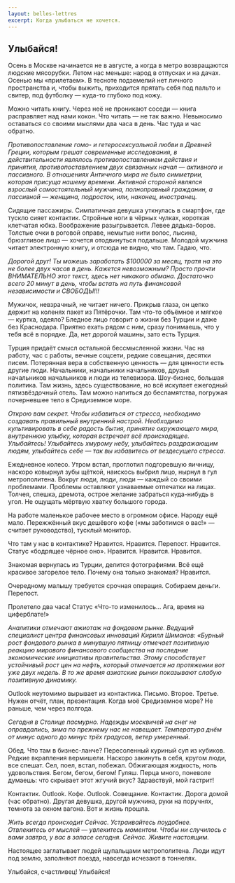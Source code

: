 ```yaml
---
layout: belles-lettres
excerpt: Когда улыбаться не хочется.
---
```


## Улыбайся!

Осень в Москве начинается не в августе, а когда в метро возвращаются людские мясорубки. Летом нас меньше: народ в отпусках и на дачах. Осенью мы «прилетаем». В тесноте подземелий нет личного пространства и, чтобы выжить, приходится прятать себя под пальто и свитер, под футболку — куда-то глубоко под кожу.

Можно читать книгу. Через неё не проникают соседи — книга расправляет над нами кокон. Что читать — не так важно. Невыносимо оставаться со своими мыслями два часа в день. Час туда и час обратно.

*Противопоставление гомо- и гетеросексуальной любви в Древней Греции, которым грешат современные исследования, в действительности являлось противопоставлением действия и принятия, противопоставлением двух связанных начал — активного и пассивного. В отношениях Античного мира не было симметрии, которая присуща нашему времени. Активной стороной являлся взрослый самостоятельный мужчина, полноправный гражданин, а пассивной — женщина, подросток, или, наконец, иностранец.*

Сидящие пассажиры. Симпатичная девушка уткнулась в смартфон, где тускло сияет контактик. Стройные ноги в чёрных чулках, короткая клетчатая юбка. Воображение разыгрывается. Левее дядька-боров. Толстые очки в роговой оправе, немытые нити волос, лысина, брюзгливое лицо — хочется отодвинуться подальше. Молодой мужчина читает электронную книгу, и отсюда не видно, что там. Гадаю, что.

*Дорогой друг! Ты можешь заработать $100000 за месяц, тратя на это не более двух часов в день. Кажется невозможным? Просто прочти ВНИМАТЕЛЬНО этот текст, здесь нет никакого обмана. Достаточно всего 20 минут в день, чтобы встать на путь финансовой независимости и СВОБОДЫ!!!*

Мужичок, невзрачный, не читает ничего. Прикрыв глаза, он цепко держит на коленях пакет из Пятёрочки. Там что-то объёмное и мягкое — куртка, одеяло? Бледное лицо говорит о жизни без Турции и даже без Краснодара. Приятно ехать рядом с ним, сразу понимаешь, что у тебя всё в порядке. Да, нет дорогой машины, зато есть Турция.

Турция придаёт смысл остальной бессмысленной жизни. Час на работу, час с работы, вечные соцсети, редкие совещания, десятки писем. Потерянная вера в собственную ценность — для ценности есть другие люди. Начальники, начальники начальников, друзья начальников начальников и люди из телевизора. Шоу-бизнес, большая политика. Там жизнь, здесь существование, но всё искупает ежегодный пятизвёздочный отель. Там можно напиться до беспамятства, погружая почерневшее тело в Средиземное море.

*Открою вам секрет. Чтобы избавиться от стресса, необходимо создавать правильный внутренний настрой. Необходимо культивировать в себе радость бытия, принятие окружающего мира, внутреннюю улыбку, которая встречает всё происходящее. Улыбайтесь! Улыбайтесь хмурому небу, улыбайтесь раздражающим людям, улыбайтесь себе — так вы избавитесь от вездесущего стресса.*

Ежедневное колесо. Утром встал, проглотил подгоревшую яичницу, наскоро ковырнул зубы щёткой, наискось выбрил лицо, нырнул в гул метрополитена. Вокруг люди, люди, люди — каждый со своими проблемами. Проблемы оставляют узнаваемые отпечатки на лицах. Толчея, спешка, дремота, острое желание забраться куда-нибудь в угол. Не ощущать мёртвую хватку большого города.

На работе маленькое рабочее место в огромном офисе. Народу ещё мало. Пережжённый вкус дешёвого кофе («мы заботимся о вас!» — считает руководство), тусклый монитор.

Что там у нас в контактике? Нравится. Нравится. Перепост. Нравится. Статус «бодрящее чёрное оно». Нравится. Нравится. Нравится.

Знакомая вернулась из Турции, делится фотографиями. Всё ещё красивое загорелое тело. Почему она только знакомая? Нравится.

Очередному малышу требуется срочная операция. Собираем деньги. Перепост.

Пролетело два часа! Статус «Что-то изменилось… Ага, время на циферблате!»

*Аналитики отмечают ажиотаж на фондовом рынке. Ведущий специалист центра финансовых инноваций Кирилл Шиманов: «Бурный рост фондового рынка в минувшую пятницу отмечает позитивную реакцию мирового финансового сообщества на последние экономические инициативы правительства. Этому способствует устойчивый рост цен на нефть, который отмечается на протяжении вот уже двух недель. В то же время азиатские рынки показывают слабую позитивную динамику.*

Outlook неутомимо вырывает из контактика. Письмо. Второе. Третье. Нужен отчёт, план, презентация.
Когда моё Средиземное море? Не раньше, чем через полгода.

*Сегодня в Столице пасмурно. Надежды москвичей на снег не оправдались, зима по прежнему нас не навещает. Температура днём от минус одного до минус трёх градусов, ветер умеренный.*

Обед. Что там в бизнес-ланче? Пересоленный куриный суп из кубиков. Редкие вкрапления вермишели. Наскоро закинуть в себя, кругом люди, все спешат. Сел, поел, встал, побежал.
Обжигающая жидкость, ноль удовольствия. Бегом, бегом, бегом!
Гуляш. Перца много, поневоле думаешь: что скрывает этот жгучий вкус? Здравствуй, мой гастрит!

Контактик. Outlook. Кофе. Outlook. Совещание. Контактик. Дорога домой (час обратно). Другая девушка, другой мужчина, руки на поручнях, темнота за окном вагона. Вот и жизнь прошла.

*Жить всегда происходит Сейчас. Устраивайтесь поудобнее. Отвлекитесь от мыслей — увлекитесь моментом. Чтобы ни случилось с вами завтра, у вас в запасе сегодня. Сейчас. Живите настоящим.*

Настоящее заглатывает людей щупальцами метрополитена. Люди идут под землю, заполняют поезда, навсегда исчезают в тоннелях.

Улыбайся, счастливец! Улыбайся!